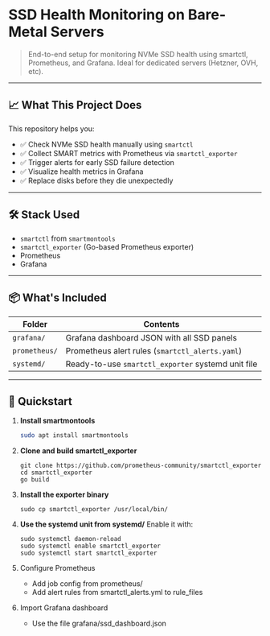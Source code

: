 # SSD Health Monitoring on Bare-Metal Servers

> End-to-end setup for monitoring NVMe SSD health using smartctl, Prometheus, and Grafana. Ideal for dedicated servers (Hetzner, OVH, etc).

---

## 📈 What This Project Does

This repository helps you:
- ✅ Check NVMe SSD health manually using `smartctl`
- ✅ Collect SMART metrics with Prometheus via `smartctl_exporter`
- ✅ Trigger alerts for early SSD failure detection
- ✅ Visualize health metrics in Grafana
- ✅ Replace disks before they die unexpectedly

---

## 🛠 Stack Used

- `smartctl` from `smartmontools`
- `smartctl_exporter` (Go-based Prometheus exporter)
- Prometheus
- Grafana

---

## 📦 What's Included

| Folder       | Contents                                                |
|--------------|---------------------------------------------------------|
| `grafana/`   | Grafana dashboard JSON with all SSD panels              |
| `prometheus/`| Prometheus alert rules (`smartctl_alerts.yaml`)         |
| `systemd/`   | Ready-to-use `smartctl_exporter` systemd unit file      |

---

## 🚀 Quickstart

1. **Install smartmontools**
   ```bash
   sudo apt install smartmontools
   ```

2. **Clone and build smartctl_exporter**
   ```
   git clone https://github.com/prometheus-community/smartctl_exporter
   cd smartctl_exporter
   go build
   ```
3. **Install the exporter binary**

   ```
   sudo cp smartctl_exporter /usr/local/bin/
   ```

4. **Use the systemd unit from systemd/**
   Enable it with:
   ```
   sudo systemctl daemon-reload
   sudo systemctl enable smartctl_exporter
   sudo systemctl start smartctl_exporter
   ```
5. Configure Prometheus
   * Add job config from prometheus/
   * Add alert rules from smartctl_alerts.yml to rule_files

6. Import Grafana dashboard
   * Use the file grafana/ssd_dashboard.json
